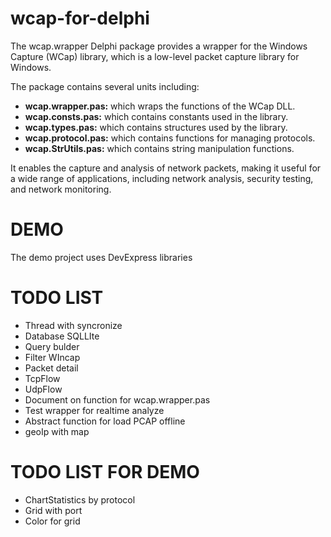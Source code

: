 # wcap-for-delphi
The wcap.wrapper Delphi package provides a wrapper for the Windows Capture (WCap) library, which is a low-level packet capture library for Windows.

The package contains several units including: 

+ **wcap.wrapper.pas:**  which wraps the functions of the WCap DLL.
+ **wcap.consts.pas:**   which contains constants used in the library. 
+ **wcap.types.pas:**    which contains structures used by the library. 
+ **wcap.protocol.pas:** which contains functions for managing protocols.
+ **wcap.StrUtils.pas:** which contains string manipulation functions.

It enables the capture and analysis of network packets, making it useful for a wide range of applications, including network analysis, security testing, and network monitoring.

# DEMO

The demo project uses DevExpress libraries


# TODO LIST

+ Thread with syncronize
+ Database SQLLIte
+ Query bulder 
+ Filter WIncap
+ Packet detail
+ TcpFlow 
+ UdpFlow
+ Document on function for wcap.wrapper.pas
+ Test wrapper for realtime analyze 
+ Abstract function for load PCAP offline
+ geoIp with map

# TODO LIST FOR DEMO
+ ChartStatistics by protocol
+ Grid with port
+ Color for grid



